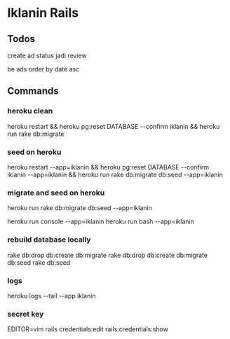 # Iklanin Rails

## Todos

create ad
status jadi review

be ads
order by date asc

## Commands

### heroku clean

heroku restart && heroku pg:reset DATABASE --confirm iklanin && heroku run rake db:migrate

### seed on heroku

heroku restart --app=iklanin && heroku pg:reset DATABASE --confirm iklanin --app=iklanin && heroku run rake db:migrate db:seed --app=iklanin 

### migrate and seed on heroku

heroku run rake db:migrate db:seed --app=iklanin 

heroku run console --app=iklanin 
heroku run bash --app=iklanin 

### rebuild database locally

rake db:drop db:create db:migrate
rake db:drop db:create db:migrate db:seed
rake db:seed

### logs

heroku logs --tail --app iklanin

### secret key

EDITOR=vim rails credentials:edit
rails:credentials:show
